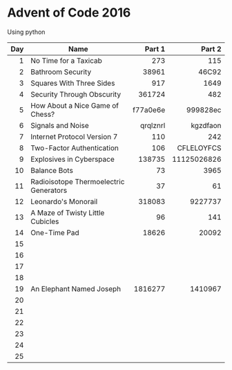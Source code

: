 # Advent of Code 2016
Using python

| Day | Name | Part 1 | Part 2 |
-----:|------|-------:|-------:|
| 1 | No Time for a Taxicab | 273 | 115 |
| 2 | Bathroom Security | 38961 | 46C92 |
| 3 | Squares With Three Sides | 917 | 1649 |
| 4 | Security Through Obscurity | 361724 | 482 |
| 5 | How About a Nice Game of Chess? | f77a0e6e | 999828ec |
| 6 | Signals and Noise | qrqlznrl | kgzdfaon |
| 7 | Internet Protocol Version 7 | 110 | 242 |
| 8 | Two-Factor Authentication | 106 | CFLELOYFCS |
| 9 | Explosives in Cyberspace | 138735 | 11125026826 |
| 10 | Balance Bots | 73 | 3965 |
| 11 | Radioisotope Thermoelectric Generators | 37 | 61 |
| 12 | Leonardo's Monorail | 318083 | 9227737 |
| 13 | A Maze of Twisty Little Cubicles | 96 | 141 |
| 14 | One-Time Pad | 18626 | 20092 |
| 15 |  |  |  |
| 16 |  |  |  |
| 17 |  |  |  |
| 18 |  |  |  |
| 19 | An Elephant Named Joseph | 1816277 | 1410967 |
| 20 |  |  |  |
| 21 |  |  |  |
| 22 |  |  |  |
| 23 |  |  |  |
| 24 |  |  |  |
| 25 |  |  |  |
